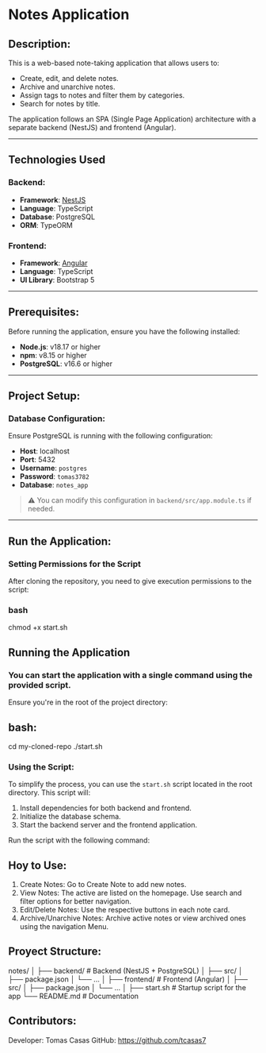 # Notes Application

## Description:
This is a web-based note-taking application that allows users to:
- Create, edit, and delete notes.
- Archive and unarchive notes.
- Assign tags to notes and filter them by categories.
- Search for notes by title.

The application follows an SPA (Single Page Application) architecture with a separate backend (NestJS) and frontend (Angular).

---

## Technologies Used

### Backend:
- **Framework**: [NestJS](https://nestjs.com/)
- **Language**: TypeScript
- **Database**: PostgreSQL
- **ORM**: TypeORM

### Frontend:
- **Framework**: [Angular](https://angular.io/)
- **Language**: TypeScript
- **UI Library**: Bootstrap 5

---

## Prerequisites:
Before running the application, ensure you have the following installed:
- **Node.js**: v18.17 or higher
- **npm**: v8.15 or higher
- **PostgreSQL**: v16.6 or higher

---

## Project Setup:

### Database Configuration:
Ensure PostgreSQL is running with the following configuration:
- **Host**: localhost  
- **Port**: 5432  
- **Username**: `postgres`  
- **Password**: `tomas3782`  
- **Database**: `notes_app`  

> ⚠️ You can modify this configuration in `backend/src/app.module.ts` if needed.

---

## Run the Application:

### Setting Permissions for the Script
After cloning the repository, you need to give execution permissions to the script:
### bash
chmod +x start.sh

## Running the Application
### You can start the application with a single command using the provided script.

Ensure you're in the root of the project directory:
## bash: 
cd my-cloned-repo
./start.sh

### Using the Script:
To simplify the process, you can use the `start.sh` script located in the root directory. This script will:
1. Install dependencies for both backend and frontend.
2. Initialize the database schema.
3. Start the backend server and the frontend application.

Run the script with the following command:

## Hoy to Use:
1. Create Notes: Go to Create Note to add new notes.
2. View Notes: The active are listed on the homepage. Use search and filter options for better navigation. 
3. Edit/Delete Notes: Use the respective buttons in each note card. 
4. Archive/Unarchive Notes: Archive active notes or view archived ones using the navigation Menu. 

## Proyect Structure:

notes/
│
├── backend/       # Backend (NestJS + PostgreSQL)
│   ├── src/
│   ├── package.json
│   └── ...
│
├── frontend/      # Frontend (Angular)
│   ├── src/
│   ├── package.json
│   └── ...
│
├── start.sh       # Startup script for the app
└── README.md      # Documentation

## Contributors: 
Developer: Tomas Casas
GitHub: https://github.com/tcasas7
